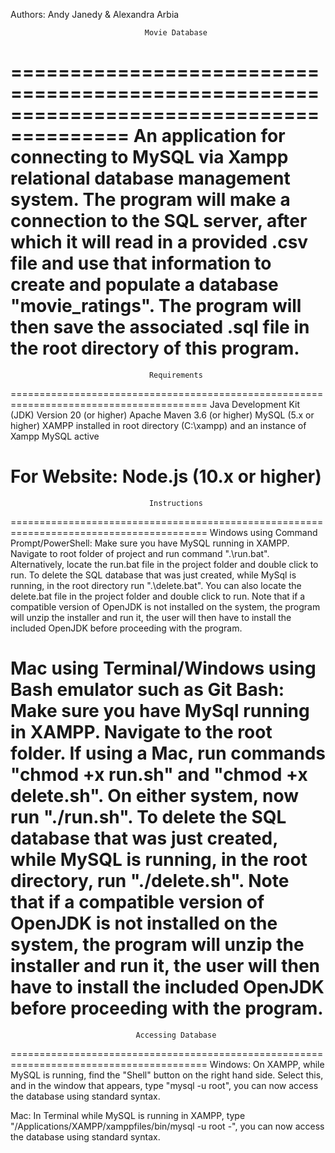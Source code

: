 Authors: Andy Janedy & Alexandra Arbia

                                  Movie Database
========================================================================================
An application for connecting to MySQL via Xampp relational database management system.
The program will make a connection to the SQL server, after which it will read in a
provided .csv file and use that information to create and populate a database 
"movie_ratings". The program will then save the associated .sql file in the root 
directory of this program.
========================================================================================

                                   Requirements
========================================================================================
Java Development Kit (JDK) Version 20 (or higher)
Apache Maven 3.6 (or higher)
MySQL (5.x or higher)
XAMPP installed in root directory (C:\\xampp) and an instance of Xampp MySQL active

For Website:
Node.js (10.x or higher)
========================================================================================

                                   Instructions
========================================================================================
Windows using Command Prompt/PowerShell: Make sure you have MySQL running in XAMPP. 
Navigate to root folder of project and run command ".\run.bat". Alternatively, locate
the run.bat file in the project folder and double click to run. To delete the SQL 
database that was just created, while MySql is running, in the root directory run 
".\delete.bat". You can also locate the delete.bat file in the project folder and 
double click to run.  Note that if a compatible version of OpenJDK is not installed on 
the system, the program will unzip the installer and run it, the user will then have
to install the included OpenJDK before proceeding with the program.

Mac using Terminal/Windows using Bash emulator such as Git Bash: Make sure you 
have MySql running in XAMPP. Navigate to the root folder. If using a Mac, run
commands "chmod +x run.sh" and "chmod +x delete.sh". On either system, now run 
"./run.sh". To delete the SQL database that was just created, while MySQL is running, 
in the root directory, run "./delete.sh".  Note that if a compatible version of OpenJDK 
is not installed on the system, the program will unzip the installer and run it, the 
user will then have to install the included OpenJDK before proceeding with the program.
========================================================================================

                                Accessing Database
========================================================================================
Windows: On XAMPP, while MySQL is running, find the "Shell" button on the right hand 
side.  Select this, and in the window that appears, type "mysql -u root", you can now
access the database using standard syntax.

Mac: In Terminal while MySQL is running in XAMPP, type 
"/Applications/XAMPP/xamppfiles/bin/mysql -u root -", you can now access the database
using standard syntax.



